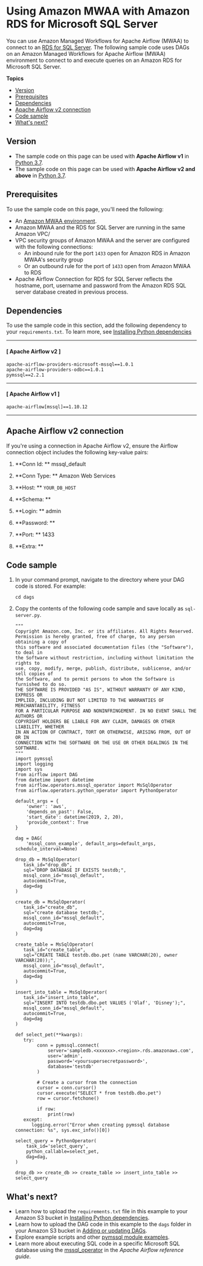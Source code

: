 # Using Amazon MWAA with Amazon RDS for Microsoft SQL Server<a name="samples-sql-server"></a>

You can use Amazon Managed Workflows for Apache Airflow \(MWAA\) to connect to an [RDS for SQL Server](https://docs.aws.amazon.com/AmazonRDS/latest/UserGuide/CHAP_SQLServer.html)\. The following sample code uses DAGs on an Amazon Managed Workflows for Apache Airflow \(MWAA\) environment to connect to and execute queries on an Amazon RDS for Microsoft SQL Server\.

**Topics**
+ [Version](#samples-sql-server-version)
+ [Prerequisites](#samples-sql-server-prereqs)
+ [Dependencies](#samples-sql-server-dependencies)
+ [Apache Airflow v2 connection](#samples-sql-server-conn)
+ [Code sample](#samples-sql-server-code)
+ [What's next?](#samples-sql-server-next-up)

## Version<a name="samples-sql-server-version"></a>
+ The sample code on this page can be used with **Apache Airflow v1** in [Python 3\.7](https://www.python.org/dev/peps/pep-0537/)\.
+ The sample code on this page can be used with **Apache Airflow v2 and above** in [Python 3\.7](https://www.python.org/dev/peps/pep-0537/)\.

## Prerequisites<a name="samples-sql-server-prereqs"></a>

To use the sample code on this page, you'll need the following:
+ An [Amazon MWAA environment](get-started.md)\.
+ Amazon MWAA and the RDS for SQL Server are running in the same Amazon VPC/
+ VPC security groups of Amazon MWAA and the server are configured with the following connections:
  + An inbound rule for the port `1433` open for Amazon RDS in Amazon MWAA's security group
  + Or an outbound rule for the port of `1433` open from Amazon MWAA to RDS
+ Apache Airflow Connection for RDS for SQL Server reflects the hostname, port, username and password from the Amazon RDS SQL server database created in previous process\.

## Dependencies<a name="samples-sql-server-dependencies"></a>

To use the sample code in this section, add the following dependency to your `requirements.txt`\. To learn more, see [Installing Python dependencies](working-dags-dependencies.md)

------
#### [ Apache Airflow v2 ]

```
apache-airflow-providers-microsoft-mssql==1.0.1
apache-airflow-providers-odbc==1.0.1
pymssql==2.2.1
```

------
#### [ Apache Airflow v1 ]

```
apache-airflow[mssql]==1.10.12
```

------

## Apache Airflow v2 connection<a name="samples-sql-server-conn"></a>

If you're using a connection in Apache Airflow v2, ensure the Airflow connection object includes the following key\-value pairs:

1. **Conn Id: ** mssql\_default

1. **Conn Type: ** Amazon Web Services

1. **Host: ** `YOUR_DB_HOST`

1. **Schema: **

1. **Login: ** admin

1. **Password: ** 

1. **Port: ** 1433

1. **Extra: **

## Code sample<a name="samples-sql-server-code"></a>

1. In your command prompt, navigate to the directory where your DAG code is stored\. For example:

   ```
   cd dags
   ```

1. Copy the contents of the following code sample and save locally as `sql-server.py`\. 

   ```
   """
   Copyright Amazon.com, Inc. or its affiliates. All Rights Reserved.
   Permission is hereby granted, free of charge, to any person obtaining a copy of
   this software and associated documentation files (the "Software"), to deal in
   the Software without restriction, including without limitation the rights to
   use, copy, modify, merge, publish, distribute, sublicense, and/or sell copies of
   the Software, and to permit persons to whom the Software is furnished to do so.
   THE SOFTWARE IS PROVIDED "AS IS", WITHOUT WARRANTY OF ANY KIND, EXPRESS OR
   IMPLIED, INCLUDING BUT NOT LIMITED TO THE WARRANTIES OF MERCHANTABILITY, FITNESS
   FOR A PARTICULAR PURPOSE AND NONINFRINGEMENT. IN NO EVENT SHALL THE AUTHORS OR
   COPYRIGHT HOLDERS BE LIABLE FOR ANY CLAIM, DAMAGES OR OTHER LIABILITY, WHETHER
   IN AN ACTION OF CONTRACT, TORT OR OTHERWISE, ARISING FROM, OUT OF OR IN
   CONNECTION WITH THE SOFTWARE OR THE USE OR OTHER DEALINGS IN THE SOFTWARE.
   """
   import pymssql
   import logging
   import sys
   from airflow import DAG
   from datetime import datetime
   from airflow.operators.mssql_operator import MsSqlOperator
   from airflow.operators.python_operator import PythonOperator
   
   default_args = {
       'owner': 'aws',
       'depends_on_past': False,
       'start_date': datetime(2019, 2, 20),
       'provide_context': True
   }
   
   dag = DAG(
       'mssql_conn_example', default_args=default_args, schedule_interval=None)
       
   drop_db = MsSqlOperator(
      task_id="drop_db",
      sql="DROP DATABASE IF EXISTS testdb;",
      mssql_conn_id="mssql_default",
      autocommit=True,
      dag=dag
   )
   
   create_db = MsSqlOperator(
      task_id="create_db",
      sql="create database testdb;",
      mssql_conn_id="mssql_default",
      autocommit=True,
      dag=dag
   )
   
   create_table = MsSqlOperator(
      task_id="create_table",
      sql="CREATE TABLE testdb.dbo.pet (name VARCHAR(20), owner VARCHAR(20));",
      mssql_conn_id="mssql_default",
      autocommit=True,
      dag=dag
   )
   
   insert_into_table = MsSqlOperator(
      task_id="insert_into_table",
      sql="INSERT INTO testdb.dbo.pet VALUES ('Olaf', 'Disney');",
      mssql_conn_id="mssql_default",
      autocommit=True,
      dag=dag
   )
   
   def select_pet(**kwargs):
      try:
           conn = pymssql.connect(
               server='sampledb.<xxxxxx>.<region>.rds.amazonaws.com',
               user='admin',
               password='<yoursupersecretpassword>',
               database='testdb'
           )
           
           # Create a cursor from the connection
           cursor = conn.cursor()
           cursor.execute("SELECT * from testdb.dbo.pet")
           row = cursor.fetchone()
           
           if row:
               print(row)
      except:
         logging.error("Error when creating pymssql database connection: %s", sys.exc_info()[0])
   
   select_query = PythonOperator(
       task_id='select_query',
       python_callable=select_pet,
       dag=dag,
   )
   
   drop_db >> create_db >> create_table >> insert_into_table >> select_query
   ```

## What's next?<a name="samples-sql-server-next-up"></a>
+ Learn how to upload the `requirements.txt` file in this example to your Amazon S3 bucket in [Installing Python dependencies](working-dags-dependencies.md)\.
+ Learn how to upload the DAG code in this example to the `dags` folder in your Amazon S3 bucket in [Adding or updating DAGs](configuring-dag-folder.md)\.
+ Explore example scripts and other [pymssql module examples](https://pymssql.readthedocs.io/en/stable/pymssql_examples.html)\.
+ Learn more about executing SQL code in a specific Microsoft SQL database using the [mssql\_operator](https://airflow.apache.org/docs/apache-airflow/1.10.12/_api/airflow/operators/mssql_operator/index.html?highlight=mssqloperator#airflow.operators.mssql_operator.MsSqlOperator) in the *Apache Airflow reference guide*\.